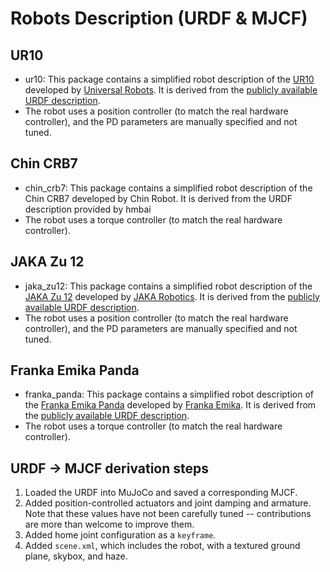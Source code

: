# Robots Description (URDF & MJCF)

## UR10

- ur10: This package contains a simplified robot description of the [UR10](https://www.universal-robots.com/products/ur10-robot/) developed by [Universal Robots](https://www.universal-robots.com/). It is derived from the [publicly available URDF description](https://github.com/ros-industrial/universal_robot/tree/noetic-devel/ur_description/urdf).
- The robot uses a position controller (to match the real hardware controller), and the PD parameters are manually specified and not tuned.

## Chin CRB7

- chin_crb7: This package contains a simplified robot description of the Chin CRB7 developed by Chin Robot. It is derived from the URDF description provided by hmbai
- The robot uses a torque controller (to match the real hardware controller).

## JAKA Zu 12

- jaka_zu12: This package contains a simplified robot description of the [JAKA Zu 12](https://www.jaka.com/en/productDetails/JAKA_Zu_12) developed by [JAKA Robotics](https://www.jaka.com/en/index). It is derived from the [publicly available URDF description](https://github.com/JakaCobot/jaka_robot/tree/main/jaka_robot_v2.2/src/jaka_description/urdf).
- The robot uses a position controller (to match the real hardware controller), and the PD parameters are manually specified and not tuned.

## Franka Emika Panda

- franka_panda: This package contains a simplified robot description of the [Franka Emika Panda](https://www.franka.de/) developed by [Franka Emika](https://www.franka.de/company). It is derived from the [publicly available URDF description](https://github.com/frankaemika/franka_ros/tree/develop/franka_description/robots/panda).
- The robot uses a torque controller (to match the real hardware controller).

## URDF → MJCF derivation steps

1. Loaded the URDF into MuJoCo and saved a corresponding MJCF.
2. Added position-controlled actuators and joint damping and armature. Note that these values have not been carefully tuned -- contributions are more than welcome to improve them.
3. Added home joint configuration as a `keyframe`.
4. Added `scene.xml`, which includes the robot, with a textured ground plane, skybox, and haze.